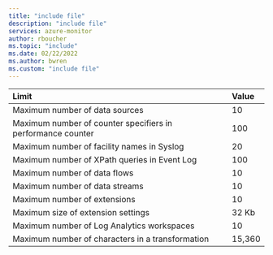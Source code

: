 ```yaml
---
title: "include file" 
description: "include file" 
services: azure-monitor
author: rboucher
ms.topic: "include"
ms.date: 02/22/2022
ms.author: bwren
ms.custom: "include file"
---
```


| Limit | Value |
|:---|:---|
| Maximum number of data sources | 10 |
| Maximum number of counter specifiers in performance counter | 100 |
| Maximum number of facility names in Syslog | 20 |
| Maximum number of XPath queries in Event Log | 100 |
| Maximum number of data flows | 10 |
| Maximum number of data streams | 10 |
| Maximum number of extensions | 10 |
| Maximum size of extension settings | 32 Kb |
| Maximum number of Log Analytics workspaces | 10 |
| Maximum number of characters in a transformation | 15,360 |
